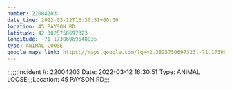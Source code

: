 ```yaml
---
number: 22004203
date_time: 2022-03-12T16:30:51+00:00
location: 45 PAYSON RD
latitude: 42.3825750697323
longitude: -71.17306969648835
type: ANIMAL LOOSE
google_maps_link: https://maps.google.com/?q=42.3825750697323,-71.17306969648835
---
```


;;;;;;Incident #: 22004203   Date: 2022-03-12 16:30:51   Type: ANIMAL LOOSE;;;Location: 45 PAYSON RD;;;
